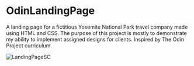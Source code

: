# OdinLandingPage
A landing page for a fictitious Yosemite National Park travel company made using HTML and CSS. The purpose of this project is mostly to demonstrate my ability to implement assigned designs for clients. Inspired by The Odin Project curriculum.

![LandingPageSC](https://user-images.githubusercontent.com/94317400/150014821-ac263be4-1b55-4708-a7f0-3ba5b91367e9.png)
